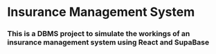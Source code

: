 # Insurance Management System

### This is a DBMS project to simulate the workings of an insurance management system using React and SupaBase 